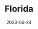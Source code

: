 ---
title: "Florida"
type: state
borders:
  - Alabama
  - Atlantic Ocean
  - Georgia
  - Gulf of Mexico
cities:
  - Orlando
country:
  - United States
date: 2023-06-24
hashtag: florida
tags:
  - state
  - United States
---
